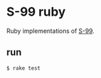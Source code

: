# S-99 ruby

Ruby implementations of [S-99](http://aperiodic.net/phil/scala/s-99/).

## run

```console
$ rake test
```
